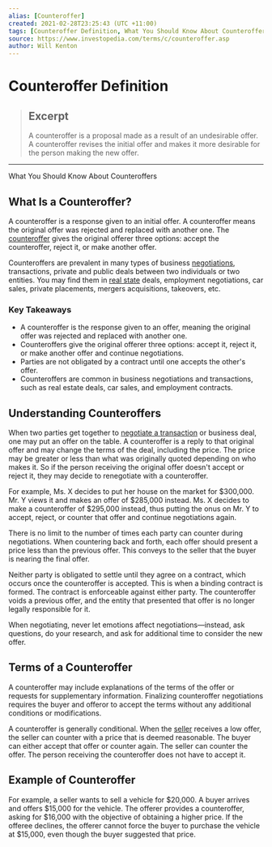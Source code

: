 ```yaml
---
alias: [Counteroffer]
created: 2021-02-28T23:25:43 (UTC +11:00)
tags: [Counteroffer Definition, What You Should Know About Counteroffers]
source: https://www.investopedia.com/terms/c/counteroffer.asp
author: Will Kenton
---
```


# Counteroffer Definition

> ## Excerpt
> A counteroffer is a proposal made as a result of an undesirable offer. A counteroffer revises the initial offer and makes it more desirable for the person making the new offer.

---

What You Should Know About Counteroffers
## What Is a Counteroffer?

A counteroffer is a response given to an initial offer. A counteroffer means the original offer was rejected and replaced with another one. The [counteroffer](https://www.investopedia.com/articles/personal-finance/010516/salary-negotiation-strategies-can-backfire.asp) gives the original offerer three options: accept the counteroffer, reject it, or make another offer.

Counteroffers are prevalent in many types of business [negotiations](https://www.investopedia.com/terms/n/negotiation.asp), transactions, private and public deals between two individuals or two entities. You may find them in [real state](https://www.investopedia.com/terms/r/realestate.asp) deals, employment negotiations, car sales, private placements, mergers acquisitions, takeovers, etc.

### Key Takeaways

-   A counteroffer is the response given to an offer, meaning the original offer was rejected and replaced with another one.
-   Counteroffers give the original offerer three options: accept it, reject it, or make another offer and continue negotiations.
-   Parties are not obligated by a contract until one accepts the other's offer.
-   Counteroffers are common in business negotiations and transactions, such as real estate deals, car sales, and employment contracts.

## Understanding Counteroffers

When two parties get together to [negotiate a transaction](https://www.investopedia.com/articles/pf/07/negotiation_tips.asp) or business deal, one may put an offer on the table. A counteroffer is a reply to that original offer and may change the terms of the deal, including the price. The price may be greater or less than what was originally quoted depending on who makes it. So if the person receiving the original offer doesn't accept or reject it, they may decide to renegotiate with a counteroffer.

For example, Ms. X decides to put her house on the market for $300,000. Mr. Y views it and makes an offer of $285,000 instead. Ms. X decides to make a counteroffer of $295,000 instead, thus putting the onus on Mr. Y to accept, reject, or counter that offer and continue negotiations again.

There is no limit to the number of times each party can counter during negotiations. When countering back and forth, each offer should present a price less than the previous offer. This conveys to the seller that the buyer is nearing the final offer.

Neither party is obligated to settle until they agree on a contract, which occurs once the counteroffer is accepted. This is when a binding contract is formed. The contract is enforceable against either party. The counteroffer voids a previous offer, and the entity that presented that offer is no longer legally responsible for it.

When negotiating, never let emotions affect negotiations—instead, ask questions, do your research, and ask for additional time to consider the new offer.

## Terms of a Counteroffer

A counteroffer may include explanations of the terms of the offer or requests for supplementary information. Finalizing counteroffer negotiations requires the buyer and offeror to accept the terms without any additional conditions or modifications.

A counteroffer is generally conditional. When the [seller](https://www.investopedia.com/articles/personal-finance/042115/10-questions-you-should-ask-home-seller.asp) receives a low offer, the seller can counter with a price that is deemed reasonable. The buyer can either accept that offer or counter again. The seller can counter the offer. The person receiving the counteroffer does not have to accept it.

## Example of Counteroffer

For example, a seller wants to sell a vehicle for $20,000. A buyer arrives and offers $15,000 for the vehicle. The offerer provides a counteroffer, asking for $16,000 with the objective of obtaining a higher price. If the offeree declines, the offerer cannot force the buyer to purchase the vehicle at $15,000, even though the buyer suggested that price.
